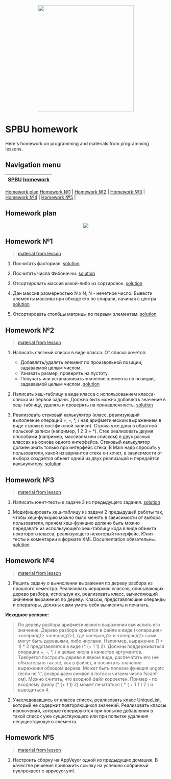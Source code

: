 <p align="center">
  <img width="300" height="332" src="https://github.com/kateChrome/homeworkCsharp/blob/master/img/logoSpbu.png">
</p>

# SPBU homework

Here's homework on programming and materials from programming lessons.

## Navigation menu

[SPBU homework](https://github.com/kateChrome/homeworkCoctothorpe) | 
----------- |
[Homework plan](https://github.com/kateChrome/homeworkCoctothorpe#homework-plan)
[Homework №1](https://github.com/kateChrome/homeworkCoctothorpe#homework-1) |
[Homework №2](https://github.com/kateChrome/homeworkCoctothorpe#homework-2) |
[Homework №3](https://github.com/kateChrome/homeworkCoctothorpe#homework-3) |
[Homework №4](https://github.com/kateChrome/homeworkCoctothorpe#homework-4) |
[Homework №5](https://github.com/kateChrome/homeworkCoctothorpe#homework-5) |

## Homework plan

<p align="center">
<img src="http://yuml.me/diagram/scruffy/class/[note: Homework plan{bg:green}], [Homework number], [Homework number]-> [materail from lesson], [Homework number]->[list of tasks and their solutions (optional)], [list of tasks and their solutions (optional)]->[task №1], [task №1]-.->[solution №1], [list of tasks and their solutions (optional)]->[task №2], [list of tasks and their solutions (optional)]->[task №3], [task №3]-.->[solution №3]" >
</p>

## Homework №1 

>[material from lesson](https://github.com/kateChrome/homeworkCoctothorpe/tree/master/data/lesson1)

1. Посчитать факториал. [solution](https://github.com/kateChrome/homeworkCsharp/tree/master/hw1/hw1.1)

2. Посчитать числа Фибоначчи. [solution](https://github.com/kateChrome/homeworkCsharp/tree/master/hw1/hw1.2)

3. Отсортировать массив какой-либо из сортировок. [solution](https://github.com/kateChrome/homeworkCsharp/tree/master/hw1/hw1.3)

4. Дан массив размерностью N x N, N - нечетное число. Вывести элементы массива при обходе его по спирали, начиная с центра. [solution](https://github.com/kateChrome/homeworkCsharp/tree/master/hw1/hw1.4)

5. Отсортировать столбцы матрицы по первым элементам. [solution](https://github.com/kateChrome/homeworkCsharp/tree/master/hw1/hw1.5)

## Homework №2 

>[material from lesson](https://github.com/kateChrome/homeworkCoctothorpe/tree/master/data/lesson2)

1. Написать связный список в виде класса. От списка хочется:
    - Добавлять/удалять элемент по произвольной позиции, задаваемой целым числом.
    - Узнавать размер, проверять на пустоту.
    - Получать или устанавливать значение элемента по позиции, задаваемой целым числом. [solution](https://github.com/kateChrome/homeworkCOctothorpe/tree/master/hw2/hw2.1)

2. Написать хеш-таблицу в виде класса с использованием класса-списка из первой задачи. Должно быть можно добавлять значение в хеш-таблицу, удалять и проверять на принадлежность. [solution](https://github.com/kateChrome/homeworkCOctothorpe/tree/master/hw2/hw2.2)

3. Реализовать стековый калькулятор (класс, реализующий выполнение операций +, -, *, / над арифметическим выражением в виде строки в постфиксной записи). Строка уже дана в обратной польской записи (например, 1 2 3 + *). Стек реализовать двумя способами (например, массивом или списком) в двух разных классах на основе одного интерфейса. Стековый калькулятор должен знать только про интерфейс стека. В Main надо спросить у пользователя, какой из вариантов стека он хочет, в зависимости от выбора создаётся объект одной из двух реализаций и передаётся калькулятору. [solution](https://github.com/kateChrome/homeworkCOctothorpe/tree/master/hw2/hw2.3)

## Homework №3

>[material from lesson](https://github.com/kateChrome/homeworkCoctothorpe/tree/master/data/lesson3)

1. Написать юнит-тесты к задаче 3 из предыдущего задания. [solution](https://github.com/kateChrome/homeworkCOctothorpe/tree/master/hw3/hw3.1)

2. Модифицировать хеш-таблицу из задачи 2 предыдущей работы так, чтобы хеш-функцию можно было менять в зависимости от выбора пользователя, причём хеш-функцию должно быть можно передавать из использующего хеш-таблицу кода в виде объекта некоторого класса, реализующего некоторый интерфейс. Юнит-тесты и коментарии в формате XML Documentation обязательны. [solution](https://github.com/kateChrome/homeworkCOctothorpe/tree/master/hw3/hw3.2)

## Homework №4

>[material from lesson](https://github.com/kateChrome/homeworkCoctothorpe/tree/master/data/lesson4)

1. Решить задачу о вычислении выражения по дереву разбора из прошлого семестра. Реализовать иерархию классов, описывающих дерево разбора, используя их, реализовать класс, вычисляющий значение выражения по дереву. Классы, представляющие операнды и операторы, должны сами уметь себя вычислять и печатать.

**Исходное условие:**

>По дереву разбора арифметического выражения вычислить его значение. Дерево разбора хранится в файле в виде (<операция> <операнд1> <операнд2>), где <операнд1> и <операнд2> сами могут быть деревьями, либо числами. Например, выражение (1 + 1) * 2 представляется в виде (\* (+ 1 1) 2). Должны поддерживаться операции +, -, \*, / и целые числа в качестве аргументов. Требуется построить дерево в явном виде, распечатать его (не обязательно так же, как в файле), и посчитать значение выражения обходом дерева. Может быть полезна функция ungetc (если не '(', возвращаем символ в поток и читаем число fscanf-ом). Можно считать, что входной файл корректен. Пример - по входному файлу (\* (+ 1 1) 2) может печататься ( * ( + 1 1 ) 2 ) и выводиться 4.

2. Унаследовавшись от класса список, реализовать класс UniqueList, который не содержит повторяющихся значений. Реализовать классы исключений, которые генерируются при попытке добавления в такой список уже существующего или при попытке удаления несуществующего элемента.

## Homework №5

>[material from lesson](https://github.com/kateChrome/homeworkCoctothorpe/tree/master/data/lesson5)

1. Настроить сборку на AppVeyor одной из предыдущих домашек. В качестве решения приложить ссылку на успешно собранный пуллреквест с appveyor.yml.
